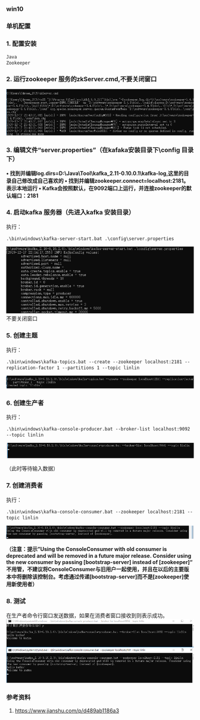 
### win10
### 单机配置
### 1. 配置安装
```
Java
Zookeeper
```
### 2.  运行zookeeper 服务的zkServer.cmd,不要关闭窗口
![fig 1](https://github.com/shiqiaodeng/blog/blob/master/kafka/images/1.png?raw=true "figure 1")

### 3. 编辑文件“server.properties”（在kafaka安装目录下\config 目录下）
**• 找到并编辑log.dirs=D:\Java\Tool\kafka_2.11-0.10.0.1\kafka-log,这里的目录自己修改成自己喜欢的
• 找到并编辑zookeeper.connect=localhost:2181。表示本地运行
• Kafka会按照默认，在9092端口上运行，并连接zookeeper的默认端口：2181**
### 4. 启动kafka 服务器（先进入kafka 安装目录）
执行：
```
.\bin\windows\kafka-server-start.bat .\config\server.properties
```
![fig 2](https://github.com/shiqiaodeng/blog/blob/master/kafka/images/2.png?raw=true "figure 2")   
不要关闭窗口

### 5. 创建主题
执行：
```
.\bin\windows\kafka-topics.bat --create --zookeeper localhost:2181 --replication-factor 1 --partitions 1 --topic linlin
```
![fig 3](https://github.com/shiqiaodeng/blog/blob/master/kafka/images/3.png?raw=true "figure 3")

### 6. 创建生产者
执行：
```
.\bin\windows\kafka-console-producer.bat --broker-list localhost:9092 --topic linlin
```
![fig 4](https://github.com/shiqiaodeng/blog/blob/master/kafka/images/4.png?raw=true "figure 4")  

（此时等待输入数据）

### 7. 创建消费者
执行：
```
.\bin\windows\kafka-console-consumer.bat --zookeeper localhost:2181 --topic linlin
```
![fig 5](https://github.com/shiqiaodeng/blog/blob/master/kafka/images/5.png?raw=true "figure 5")  

**（注意：提示”Using the ConsoleConsumer with old consumer is deprecated and will be removed in a future major release. Consider using the new consumer by passing [bootstrap-server] instead of [zookeeper]“ 不用管，不建议将ConsoleConsumer与旧用户一起使用，并且在以后的主要版本中将删除该控制台。考虑通过传递[bootstrap-server]而不是[zookeeper]使用新使用者）**

### 8. 测试
在生产者命令行窗口发送数据，如果在消费者窗口接收到则表示成功。
![fig 6](https://github.com/shiqiaodeng/blog/blob/master/kafka/images/6.png?raw=true "figure 6")


### 参考资料
1. https://www.jianshu.com/p/d489ab1186a3


